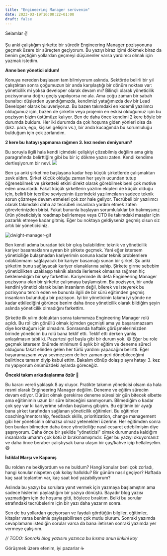 ```yaml
---
title: "Engineering Manager serüvenim"
date: 2023-03-19T16:00:22+01:00
draft: false
---
```


Selamlar ✌️

Şu anki çalıştığım şirkette bir süredir Engineering Manager pozisyonuna geçmek üzere bir süreçten geçiyorum. Bu yazıyı biraz içimi dökmek biraz da benim geçtiğim yollardan geçmeyi düşünenler varsa yardımcı olmak için yazmak istedim.

**Anne ben yönetici oldum!**

Konuya nereden başlasam tam bilmiyorum aslında. Sektörde belirli bir yıl çalıştıktan sonra çoğumuzun bir anda karşılaştığı bir dönüm noktası var: yöneticilik mi yoksa developer olarak devam mı? Bilinçli olarak yöneticilik pozisyonuna doğru geçiş yapılıyorsa ne ala. Ama çoğu zaman bir sabah bunaltıcı düşlerden uyandığımızda, kendimizi yatağımızda dev bir Lead Developer olarak buluveriyoruz. Bu bazen takımdaki en kıdemli yazılımcı olduğumuz için, bazen de şirketin veya projenin en eskisi olduğumuz için bu pozisyon bizim üstümüze kalıyor. Ben de daha önce kendimi 2 kere böyle bir durumda buldum. Her iki durumda da çok hoşuma giden yönleri olsa da (bkz. para, ego, kişisel gelişim vs.), bir anda kucağımda bu sorumluluğu bulduğum için çok zorlandım.

**2 kere bu hatayı yapmama rağmen 3. kez neden deniyorum?**

Bu soruyla ilgili hala kendi içimdeki çelişkiyi çözebilmiş değilim ama giriş paragrafında belirttiğim gibi bu bir iç dökme yazısı zaten. Kendi kendime dertleşiyorum bir nevi.
![](https://media.giphy.com/media/UoComaq4nCp0GU7VXd/giphy.gif)

Ben şu anki şirketime başlayana kadar hep küçük şirketlerde çalışmaktan zevk aldım. Şirket küçük olduğu zaman her şeyin ucundan tutup öğrenebilmek ve şirketteki etkini direkt olarak görebilmek beni çok motive eden unsurlardı. Fakat küçük şirketlerin yazılım ekipleri de küçük olduğu için, belirli bir tecrübe seviyesinin üzerindeki yazılımcıların sadece teknik sorun çözmeye devam etmeleri çok zor hale geliyor. Tecrübeli bir yazılımcı olarak takımdaki daha az tecrübeli insanlara yardım etmek zaten görevlerinizden birisi. Fakat bununla başlayan sorumluluklar bir bakmışsınız ürün yöneticisiyle roadmap belirlemeye veya CTO ile takımdaki maaşlar için pazarlık etmeye kadar gitmiş. Eğer bu noktaya geldiyseniz geçmiş olsun siz artık bir yöneticisiniz.

![dwight-manager-gif](https://media.giphy.com/media/gQm37vKLwkUVjOvVmp/giphy-downsized-large.gif)

Ben kendi adıma buradan tek bir çıkış bulabildim: teknik ve yöneticilik kariyer basamaklarını ayıran bir şirkete geçmek. Yani eğer istersem yöneticiliğe bulaşmadan kariyerimin sonuna kadar teknik problemlere odaklanmamı sağlayacak bir kariyer basamağı sunan bir şirket. Şu anki şirketim bunu sağlayacak kariyer olanaklarına sahip. Şirkete girme sebebim yöneticilikten uzaklaşıp teknik alanda ilerlemek olmasına rağmen hiç beklemediğim bir şey farkettim. Kariyerimde ilk defa Engineering Manager pozisyonu olan bir şirkette çalışmaya başlamıştım. Bu pozisyon, bir anda kendini yönetici olarak bulan insanların değil, bilerek ve isteyerek bu pozisyonu tercih eden ve bununla ilgili de bir sürü eğitimden geçmiş insanların bulunduğu bir pozisyon. Iyi bir yöneticinin takımı iyi yönde ne kadar etkilediğini görünce benim daha önce yöneticilik olarak bildiğim şeyin aslında yöneticilik olmadığını farkettim.

Şirkette ilk yılım dolduktan sonra takımımıza Engineering Manager rolü açıldı. Bu rol için gönüllü olmak içimden geçmişti ama ya başaramazsam diye korktuğum için olmadım. Sonrasında haftalık görüşmelerimizden birinde yöneticim bu rolü bana teklif etti. Teklif etti derken yanlış anlaşılmasın tabii ki. Pazartesi gel başla gibi bir durum yok. 😄 Eğer bu role geçmek istersem önümde minimum 6 aylık bir eğitim ve deneme süreci olduğunu fakat elinden gelen her türlü yardımı yapacağını belirtti. Eğer başaramazsam veya sevmezsem de her zaman geri dönebileceğimi belirtince tamam diyip kabul ettim. Bakalım dönüp dolaşıp aynı hatayı 3. kez mı yapıyorum önümüzdeki aylarda göreceğiz.

**Önceki takım arkadaşlarıma özür 🙏**

Bu kararı vereli yaklaşık 8 ay oluyor. Pratikte takımın yöneticisi olsam da hala resmi olarak Engineering Manager değilim. Deneme ve eğitim sürecim devam ediyor. Dürüst olmak gerekirse deneme süresi bir gün bitecek elbette ama eğitimimin uzun bir süre biteceğini sanmıyorum. Bilmediğim o kadar çok şey var ki kariyerime sıfırdan başlamış gibiyim. Bu eğitimin bir ayağı bana şirket tarafından sağlanan yöneticilik eğitimleri. Bu eğitimler coaching/mentorship, feedback skills, prioritization, change management gibi her yöneticinin olmazsa olmaz yetenekleri üzerine. Her eğitimden sonra ben bunları bilmeden daha önce yöneticiliğe nasıl cesaret edebilmişim diye şaşırıyorum. Daha önce bir şekilde "yöneticisi" olmak durumunda kaldığım insanlarda umarım çok kötü iz bırakmamışımdır. Eğer bu yazıyı okuyorsanız ve daha önce beraber çalıştıysak bana ulaşın bir çay/kahve içip hellaleşelim. 😄

**İstiklal Marşı ve Kapanış**

Bu rolden ne bekliyordum ve ne buldum? Hangi konular beni çok zorladı, hangi konular nispeten çok kolay halloldu? Bir günüm nasıl geçiyor? Haftada kaç saat toplantım var, kaç saat kod yazabiliyorum?

Aslında bu yazıyı bu sorulara yanıt vermek için yazmaya başlamıştım ama sadece hislerimi paylaştığım bir yazıya dönüştü. Bayadır blog yazısı yazmadığım için de hoşuma gitti, böylece bıraktım. Belki bu sorular etrafındaki tecrübelerim için bir yazı daha yazarım sonra.

Sen de bu yollardan geçiyorsan ve faydalı gördüğün bilgiler, eğitimler, kitaplar varsa benimle paylaşabilirsen çok mutlu olurum. Sonraki yazımda cevaplamamı istediğin sorular varsa da bana iletirsen sonraki yazımda yer vermeye çalışırım.

_// TODO: Sonraki blog yazısını yazınca bu kısma onun linkini koy_

Görüşmek üzere efenim, iyi pazarlar ☕️
